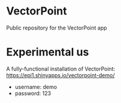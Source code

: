 # VectorPoint
Public repository for the VectorPoint app

# Experimental us
A fully-functional installation of VectorPoint: https://epi1.shinyapps.io/vectorpoint-demo/
* username: demo 
* password: 123
